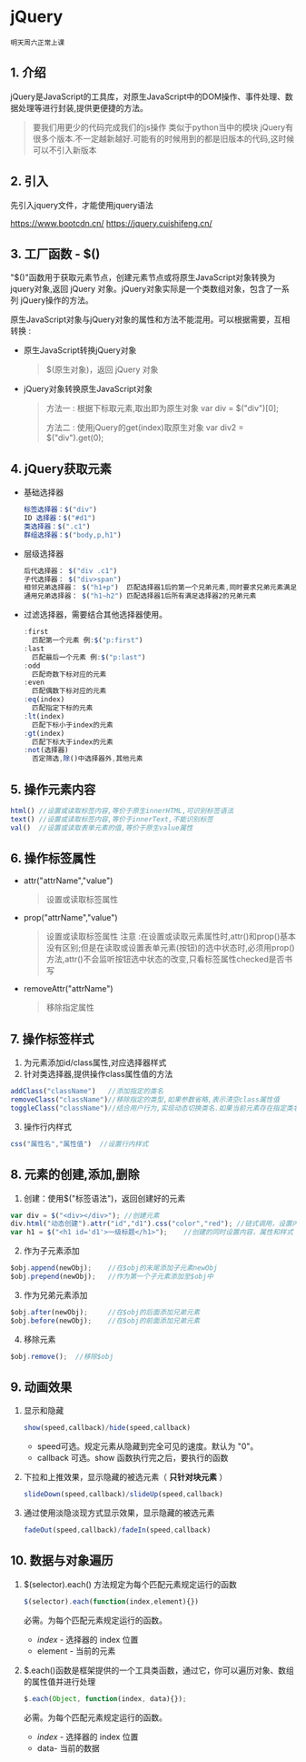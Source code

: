 # jQuery

	明天周六正常上课

## 1. 介绍 

jQuery是JavaScript的工具库，对原生JavaScript中的DOM操作、事件处理、数据处理等进行封装,提供更便捷的方法。

>   要我们用更少的代码完成我们的js操作 类似于python当中的模块
>   jQuery有很多个版本.不一定越新越好.可能有的时候用到的都是旧版本的代码,这时候可以不引入新版本

## 2. 引入

先引入jquery文件，才能使用jquery语法

https://www.bootcdn.cn/
https://jquery.cuishifeng.cn/

## 3. 工厂函数 - $()

"$()"函数用于获取元素节点，创建元素节点或将原生JavaScript对象转换为jquery对象,返回 jQuery 对象。jQuery对象实际是一个类数组对象，包含了一系列 jQuery操作的方法。

原生JavaScript对象与jQuery对象的属性和方法不能混用。可以根据需要，互相转换 :

-   原生JavaScript转换jQuery对象

    >   $(原生对象)，返回 jQuery 对象

-   jQuery对象转换原生JavaScript对象

    >   方法一 : 根据下标取元素,取出即为原生对象
    >   var div = $("div")[0];
    >
    >   方法二 : 使用jQuery的get(index)取原生对象
    >   var div2 = $("div").get(0);



## 4. jQuery获取元素

-   基础选择器

    ```js
    标签选择器：$("div")
    ID 选择器：$("#d1")
    类选择器：$(".c1")
    群组选择器：$("body,p,h1")
    ```

-   层级选择器

    ```js
    后代选择器： $("div .c1")
    子代选择器： $("div>span")
    相邻兄弟选择器： $("h1+p")  匹配选择器1后的第一个兄弟元素,同时要求兄弟元素满足选择器2
    通用兄弟选择器： $("h1~h2") 匹配选择器1后所有满足选择器2的兄弟元素
    ```

-   过滤选择器，需要结合其他选择器使用。

    ```js
    :first
      匹配第一个元素 例:$("p:first")
    :last
      匹配最后一个元素 例:$("p:last")
    :odd
      匹配奇数下标对应的元素
    :even
      匹配偶数下标对应的元素
    :eq(index)
      匹配指定下标的元素
    :lt(index)
      匹配下标小于index的元素
    :gt(index)
      匹配下标大于index的元素
    :not(选择器)
      否定筛选,除()中选择器外,其他元素
    ```

    

## 5. 操作元素内容

```js
html() //设置或读取标签内容,等价于原生innerHTML,可识别标签语法
text() //设置或读取标签内容,等价于innerText,不能识别标签
val()  //设置或读取表单元素的值,等价于原生value属性
```



## 6. 操作标签属性

-   attr("attrName","value")

    >   设置或读取标签属性

-   prop("attrName","value")

    >   设置或读取标签属性
    >   注意 :在设置或读取元素属性时,attr()和prop()基本没有区别;但是在读取或设置表单元素(按钮)的选中状态时,必须用prop()方法,attr()不会监听按钮选中状态的改变,只看标签属性checked是否书写

-   removeAttr("attrName")

    >   移除指定属性



## 7. 操作标签样式

1.  为元素添加id/class属性,对应选择器样式
2.  针对类选择器,提供操作class属性值的方法

```js
addClass("className")	//添加指定的类名
removeClass("className")//移除指定的类型,如果参数省略,表示清空class属性值
toggleClass("className")//结合用户行为,实现动态切换类名.如果当前元素存在指定类名,则移除;不存在则添加
```

3.  操作行内样式

```js
css("属性名","属性值")  //设置行内样式
```

## 8. 元素的创建,添加,删除

1.  创建：使用$("标签语法")，返回创建好的元素

```javascript
var div = $("<div></div>");	//创建元素
div.html("动态创建").attr("id","d1").css("color","red"); //链式调用，设置内容和属性
var h1 = $("<h1 id='d1'>一级标题</h1>");	//创建的同时设置内容，属性和样式
```

2.  作为子元素添加

```javascript
$obj.append(newObj);	//在$obj的末尾添加子元素newObj
$obj.prepend(newObj);	//作为第一个子元素添加至$obj中
```

3.  作为兄弟元素添加

```javascript
$obj.after(newObj);		//在$obj的后面添加兄弟元素
$obj.before(newObj);	//在$obj的前面添加兄弟元素
```

4.  移除元素 

```javascript
$obj.remove();	//移除$obj
```



## 9. 动画效果

1.  显示和隐藏

    ```javascript
    show(speed,callback)/hide(speed,callback)
    ```

    -   speed可选。规定元素从隐藏到完全可见的速度。默认为 "0"。
    -   callback 可选。show 函数执行完之后，要执行的函数

2.  下拉和上推效果，显示隐藏的被选元素（ **只针对块元素** ）

    ```javascript
    slideDown(speed,callback)/slideUp(speed,callback)
    ```

3.  通过使用淡隐淡现方式显示效果，显示隐藏的被选元素

    ```javascript
    fadeOut(speed,callback)/fadeIn(speed,callback)
    ```



## 10. 数据与对象遍历

1.  $(selector).each() 方法规定为每个匹配元素规定运行的函数

    ```javascript
    $(selector).each(function(index,element){})
    ```

    必需。为每个匹配元素规定运行的函数。

    -   *index* - 选择器的 index 位置
    -   element - 当前的元素

2.  $.each()函数是框架提供的一个工具类函数，通过它，你可以遍历对象、数组的属性值并进行处理

    ```javascript
    $.each(Object, function(index, data){});
    ```

    必需。为每个匹配元素规定运行的函数。

    -   *index* - 选择器的 index 位置
    -   data- 当前的数据
